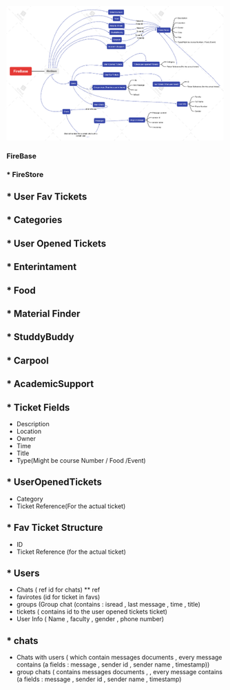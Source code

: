![App Stracture Diagram](FireBaseNew.png "FireBase.png Diagram")


### FireBase


### * FireStore

## * User Fav Tickets

## * Categories

## * User Opened Tickets

## * Enterintament

## * Food

## * Material Finder

## * StuddyBuddy

## * Carpool

## * AcademicSupport

## * Ticket Fields
* Description
*	Location
*	Owner
*	Time
*	Title
*	Type(Might be course Number / Food /Event)  


## *	UserOpenedTickets
*	Category
*	Ticket Reference(For the actual ticket)

## * Fav Ticket Structure 
* ID
* Ticket Reference (for the actual ticket)


## * Users
* Chats ( ref id for chats)
** ref
* favirotes (id for ticket in favs)
* groups (Group chat (contains : isread , last message , time , title)
* tickets ( contains id to the user opened tickets ticket)
* User Info ( Name , faculty , gender , phone number)

## * chats
* Chats with users ( which contain messages documents , every message contains (a fields : message , sender id , sender name , timestamp))
* group chats ( contains messages documents , , every message contains (a fields : message , sender id , sender name , timestamp)



